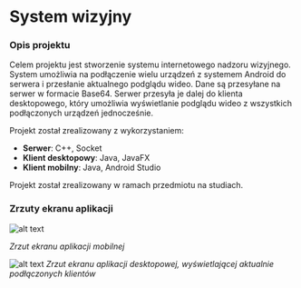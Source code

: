 # System wizyjny

### Opis projektu

Celem projektu jest stworzenie systemu internetowego nadzoru wizyjnego. System umożliwia na podłączenie wielu urządzeń z systemem Android do serwera i przesłanie aktualnego podglądu wideo. Dane są przesyłane na serwer w formacie Base64. Serwer przesyła je dalej do klienta desktopowego, który umożliwia wyświetlanie podglądu wideo z wszystkich podłączonych urządzeń jednocześnie.

Projekt został zrealizowany z wykorzystaniem:

- **Serwer**: C++, Socket
- **Klient desktopowy**: Java, JavaFX
- **Klient mobilny**: Java, Android Studio

Projekt został zrealizowany w ramach przedmiotu na studiach.

### Zrzuty ekranu aplikacji

![alt text](https://imgur.com/BS7aR5G.png)

_Zrzut ekranu aplikacji mobilnej_

![alt text](https://i.imgur.com/JQu1VpE.png)
_Zrzut ekranu aplikacji desktopowej, wyświetlającej aktualnie podłączonych klientów_
